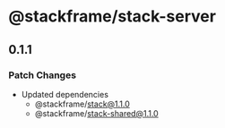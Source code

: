 # @stackframe/stack-server

## 0.1.1

### Patch Changes

- Updated dependencies
  - @stackframe/stack@1.1.0
  - @stackframe/stack-shared@1.1.0
